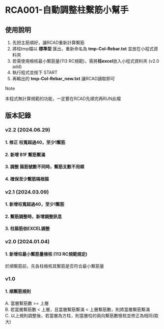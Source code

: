 # RCA001-自動調整柱繫筋小幫手

## 使用說明
1. 先把主筋順好，讓RCAD重新計算繫筋
2. 將柱tmp檔以 **標準型** 匯出，重新命名為 **tmp-Col-Rebar.txt** 並放在小程式資料夾
3. 若需使用檢核最小繫筋量(113 RC規範)，需將**柱excel**放入小程式資料夾 (v2.0 add)
4. 執行程式並按下 START
5. 再輸出的 **tmp-Col-Rebar_new.txt** 讓RCAD讀取即可

>[!note]
> 本程式無計算規範的功能，一定要在RCAD先順完再RUN此檔

## 版本記錄
### v2.2 (2024.06.29)
#### 1. 修正 柱寬超過40，至少1繫筋
#### 2. 新增 B1F 繫筋繫滿
#### 3. 調整 箍筋號數不同時，繫筋支數不用順
#### 4. 確保至少繫筋隔根箍


### v2.1 (2024.03.09)
#### 1. 新增柱寬超過40，至少1繫筋
#### 2. 繫筋調整時，新增調整訊息
#### 3. 柱箍筋依EXCEL調整


### v2.0 (2024.01.04)
#### 1. 新增柱最小繫筋量檢核 (113 RC規範規定)
於順繫筋前，先各柱檢核其繫筋是否符合最小繫筋量

### v1.0
#### 1. 順繫筋規則
  A. 當層繫筋數 >= 上層\
  B. 若當層繫筋數 < 上層，且當層繫筋繫滿 < 上層繫筋數，則將當層繫筋繫滿\
  C. 以上規則調整後，若當層為方柱，則當層柱的兩向繫筋數檢核並修正為相同(取大)
